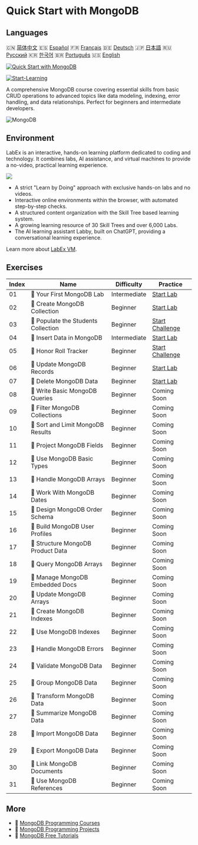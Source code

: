 # Quick Start with MongoDB

## Languages

🇨🇳 [简体中文](README_zh.md) 🇪🇸 [Español](README_es.md) 🇫🇷 [Français](README_fr.md) 🇩🇪 [Deutsch](README_de.md) 🇯🇵 [日本語](README_ja.md) 🇷🇺 [Русский](README_ru.md) 🇰🇷 [한국어](README_ko.md) 🇧🇷 [Português](README_pt.md) 🇺🇸 [English](README.md) 

[![Quick Start with MongoDB](https://cover-creator.labex.io/quick-start-with-mongodb.png)](https://labex.io/courses/quick-start-with-mongodb)

[![Start-Learning](https://img.shields.io/badge/Start-Learning-whitesmoke?style=for-the-badge)](https://labex.io/courses/quick-start-with-mongodb)

A comprehensive MongoDB course covering essential skills from basic CRUD operations to advanced topics like data modeling, indexing, error handling, and data relationships. Perfect for beginners and intermediate developers.

![MongoDB](https://img.shields.io/badge/MongoDB-whitesmoke?style=for-the-badge&logo=mongodb)


## Environment

LabEx is an interactive, hands-on learning platform dedicated to coding and technology. It combines labs, AI assistance, and virtual machines to provide a no-video, practical learning experience.

![](https://tutorial-screenshot.getvm.io/images/vm-1725247253.png)

- A strict "Learn by Doing" approach with exclusive hands-on labs and no videos.
- Interactive online environments within the browser, with automated step-by-step checks.
- A structured content organization with the Skill Tree based learning system.
- A growing learning resource of 30 Skill Trees and over 6,000 Labs.
- The AI learning assistant Labby, built on ChatGPT, providing a conversational learning experience.

Learn more about [LabEx VM](https://support.labex.io/using-labex/virtual-machine).

## Exercises

|   Index | Name                                | Difficulty   | Practice                                                                                                                 |
|---------|-------------------------------------|--------------|--------------------------------------------------------------------------------------------------------------------------|
|      01 | 📖 Your First MongoDB Lab           | Intermediate | <a target='_blank' href='https://labex.io/tutorials/mongodb-your-first-mongodb-lab-420660'>Start Lab</a>                 |
|      02 | 📖 Create MongoDB Collection        | Beginner     | <a target='_blank' href='https://labex.io/tutorials/mongodb-create-mongodb-collection-420695'>Start Lab</a>              |
|      03 | 🎯 Populate the Students Collection | Beginner     | <a target='_blank' href='https://labex.io/tutorials/mongodb-populate-the-students-collection-425481'>Start Challenge</a> |
|      04 | 📖 Insert Data in MongoDB           | Intermediate | <a target='_blank' href='https://labex.io/tutorials/mongodb-insert-data-in-mongodb-420696'>Start Lab</a>                 |
|      05 | 🎯 Honor Roll Tracker               | Beginner     | <a target='_blank' href='https://labex.io/tutorials/mongodb-honor-roll-tracker-425476'>Start Challenge</a>               |
|      06 | 📖 Update MongoDB Records           | Beginner     | <a target='_blank' href='https://labex.io/tutorials/mongodb-update-mongodb-records-420823'>Start Lab</a>                 |
|      07 | 📖 Delete MongoDB Data              | Beginner     | <a target='_blank' href='https://labex.io/tutorials/mongodb-delete-mongodb-data-420822'>Start Lab</a>                    |
|      08 | 📖 Write Basic MongoDB Queries      | Beginner     | Coming Soon                                                                                                              |
|      09 | 📖 Filter MongoDB Collections       | Beginner     | Coming Soon                                                                                                              |
|      10 | 📖 Sort and Limit MongoDB Results   | Beginner     | Coming Soon                                                                                                              |
|      11 | 📖 Project MongoDB Fields           | Beginner     | Coming Soon                                                                                                              |
|      12 | 📖 Use MongoDB Basic Types          | Beginner     | Coming Soon                                                                                                              |
|      13 | 📖 Handle MongoDB Arrays            | Beginner     | Coming Soon                                                                                                              |
|      14 | 📖 Work With MongoDB Dates          | Beginner     | Coming Soon                                                                                                              |
|      15 | 📖 Design MongoDB Order Schema      | Beginner     | Coming Soon                                                                                                              |
|      16 | 📖 Build MongoDB User Profiles      | Beginner     | Coming Soon                                                                                                              |
|      17 | 📖 Structure MongoDB Product Data   | Beginner     | Coming Soon                                                                                                              |
|      18 | 📖 Query MongoDB Arrays             | Beginner     | Coming Soon                                                                                                              |
|      19 | 📖 Manage MongoDB Embedded Docs     | Beginner     | Coming Soon                                                                                                              |
|      20 | 📖 Update MongoDB Arrays            | Beginner     | Coming Soon                                                                                                              |
|      21 | 📖 Create MongoDB Indexes           | Beginner     | Coming Soon                                                                                                              |
|      22 | 📖 Use MongoDB Indexes              | Beginner     | Coming Soon                                                                                                              |
|      23 | 📖 Handle MongoDB Errors            | Beginner     | Coming Soon                                                                                                              |
|      24 | 📖 Validate MongoDB Data            | Beginner     | Coming Soon                                                                                                              |
|      25 | 📖 Group MongoDB Data               | Beginner     | Coming Soon                                                                                                              |
|      26 | 📖 Transform MongoDB Data           | Beginner     | Coming Soon                                                                                                              |
|      27 | 📖 Summarize MongoDB Data           | Beginner     | Coming Soon                                                                                                              |
|      28 | 📖 Import MongoDB Data              | Beginner     | Coming Soon                                                                                                              |
|      29 | 📖 Export MongoDB Data              | Beginner     | Coming Soon                                                                                                              |
|      30 | 📖 Link MongoDB Documents           | Beginner     | Coming Soon                                                                                                              |
|      31 | 📖 Use MongoDB References           | Beginner     | Coming Soon                                                                                                              |

## More

- 🔗 [MongoDB Programming Courses](https://github.com/labex-labs/awesome-programming-courses)
- 🔗 [MongoDB Programming Projects](https://github.com/labex-labs/awesome-programming-projects)
- 🔗 [MongoDB Free Tutorials](https://github.com/labex-labs/mongodb-free-tutorials)

